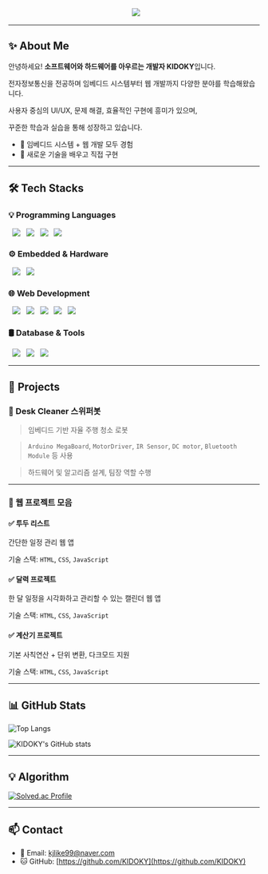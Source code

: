 <div align="center">
  <img src="https://capsule-render.vercel.app/api?type=waving&color=gradient&height=180&text=Hello!%20I'm%20KIDOKY!&animation=fadeIn&fontColor=ffffff&fontSize=60" />
</div>

---

## ✨ About Me


안녕하세요! **소프트웨어와 하드웨어를 아우르는 개발자 KIDOKY**입니다.  

전자정보통신을 전공하며 임베디드 시스템부터 웹 개발까지 다양한 분야를 학습해왔습니다.  

사용자 중심의 UI/UX, 문제 해결, 효율적인 구현에 흥미가 있으며,  

꾸준한 학습과 실습을 통해 성장하고 있습니다.



- 🔧 임베디드 시스템 + 웹 개발 모두 경험
- 🌱 새로운 기술을 배우고 직접 구현



---



## 🛠 Tech Stacks



### 💡 Programming Languages

<div>
  <img src="https://img.shields.io/badge/C-A8B9CC?style=for-the-badge&logo=C&logoColor=white">
  <img src="https://img.shields.io/badge/C++-00599C?style=for-the-badge&logo=C%2B%2B&logoColor=white">
  <img src="https://img.shields.io/badge/Java-007396?style=for-the-badge&logo=Java&logoColor=white">
  <img src="https://img.shields.io/badge/Python-3776AB?style=for-the-badge&logo=Python&logoColor=white">
</div>



### ⚙️ Embedded & Hardware

<div>
  <img src="https://img.shields.io/badge/Arduino-00878F?style=for-the-badge&logo=Arduino&logoColor=white">
  <img src="https://img.shields.io/badge/Linux-FCC624?style=for-the-badge&logo=Linux&logoColor=white">
</div>



### 🌐 Web Development

<div>
  <img src="https://img.shields.io/badge/HTML5-E34F26?style=for-the-badge&logo=HTML5&logoColor=white">
  <img src="https://img.shields.io/badge/CSS3-1572B6?style=for-the-badge&logo=CSS3&logoColor=white">
  <img src="https://img.shields.io/badge/Javascript-F7DF1E?style=for-the-badge&logo=Javascript&logoColor=white">
  <img src="https://img.shields.io/badge/React-20232A?style=for-the-badge&logo=React&logoColor=white">
  <img src="https://img.shields.io/badge/jQuery-0769AD?style=for-the-badge&logo=jQuery&logoColor=white">
</div>



### 🛢 Database & Tools

<div>
  <img src="https://img.shields.io/badge/MySQL-4479A1?style=for-the-badge&logo=MySQL&logoColor=white">
  <img src="https://img.shields.io/badge/Github-181717?style=for-the-badge&logo=Github&logoColor=white">
  <img src="https://img.shields.io/badge/Notion-000000?style=for-the-badge&logo=Notion&logoColor=white">
</div>



---



## 📌 Projects



### 🔹 Desk Cleaner 스위퍼봇  

> 임베디드 기반 자율 주행 청소 로봇  

> `Arduino MegaBoard`, `MotorDriver`, `IR Sensor`, `DC motor`, `Bluetooth Module` 등 사용  

> 하드웨어 및 알고리즘 설계, 팀장 역할 수행



---



### 🔹 웹 프로젝트 모음



#### ✅ 투두 리스트  

간단한 일정 관리 웹 앱  

기술 스택: `HTML`, `CSS`, `JavaScript`



#### ✅ 달력 프로젝트  

한 달 일정을 시각화하고 관리할 수 있는 캘린더 웹 앱  

기술 스택: `HTML`, `CSS`, `JavaScript`



#### ✅ 계산기 프로젝트  

기본 사칙연산 + 단위 변환, 다크모드 지원  

기술 스택: `HTML`, `CSS`, `JavaScript`



---



## 📊 GitHub Stats

![Top Langs](https://github-readme-stats.vercel.app/api/top-langs/?username=KIDOKY&layout=compact&theme=tokyonight)  

![KIDOKY's GitHub stats](https://github-readme-stats.vercel.app/api?username=KIDOKY&show_icons=true&theme=tokyonight)



---



## 💡 Algorithm

[![Solved.ac Profile](http://mazassumnida.wtf/api/v2/generate_badge?boj=kidoky0329)](https://solved.ac/kidoky0329)



---



## 📫 Contact

- 📧 Email: kjlike99@naver.com
- 🐱 GitHub: [https://github.com/KIDOKY](https://github.com/KIDOKY)
